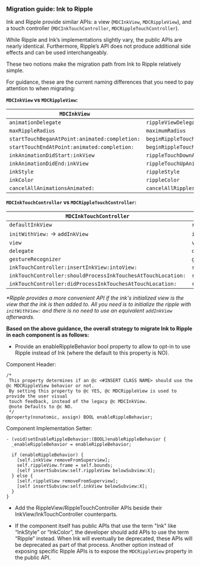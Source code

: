 ### Migration guide: Ink to Ripple

Ink and Ripple provide similar APIs: a view (`MDCInkView`, `MDCRippleView`), and a touch controller (`MDCInkTouchController`, `MDCRippleTouchController`). 

While Ripple and Ink’s implementations slightly vary, the public APIs are nearly identical. Furthermore, Ripple’s API does not produce additional side effects and can be used interchangeably.

These two notions make the migration path from Ink to Ripple relatively simple.

For guidance, these are the current naming differences that you need to pay attention to when migrating:

**`MDCInkView` vs `MDCRippleView`:**

|`MDCInkView`|`MDCRippleView`|
|---|---|
|`animationDelegate`|`rippleViewDelegate`|
|`maxRippleRadius`|`maximumRadius`|
|`startTouchBeganAtPoint:animated:completion:`|`beginRippleTouchDownAtPoint:animated:completion:`|
|`startTouchEndAtPoint:animated:completion:`|`beginRippleTouchUpAnimated:completion:`|
|`inkAnimationDidStart:inkView`|`rippleTouchDownAnimationDidBegin:rippleView`|
|`inkAnimationDidEnd:inkView`|`rippleTouchUpAnimationDidEnd:rippleView`|
|`inkStyle`|`rippleStyle`|
|`inkColor`|`rippleColor`|
|`cancelAllAnimationsAnimated:`|`cancelAllRipplesAnimated:completion:`|

**`MDCInkTouchController` vs `MDCRippleTouchController`:**

|`MDCInkTouchController`|`MDCRippleTouchController`|
|---|---|
|`defaultInkView`|`rippleView`|
|`initWithView:` → `addInkView`|`init` → `addRippleToView:`\*|
|`view`|`view`|
|`delegate`|`delegate`|
|`gestureRecognizer`|`gestureRecognizer`|
|`inkTouchController:insertInkView:intoView:`|`rippleTouchController:insertRippleView:intoView:`|
|`inkTouchController:shouldProcessInkTouchesAtTouchLocation:`|`rippleTouchController:shouldProcessRippleTouchesAtTouchLocation:`|
|`inkTouchController:didProcessInkTouchesAtTouchLocation:`|`rippleTouchController:didProcessRippleTouchesAtTouchLocation:`|

*\*Ripple provides a more convenient API if the ink's initialized view is the view that the ink is then added to. All you need is to initialize the ripple with `initWithView:` and there is no need to use an equivalent `addInkView` afterwards.*

**Based on the above guidance, the overall strategy to migrate Ink to Ripple in each component is as follows:**

* Provide an enableRippleBehavior bool property to allow to opt-in to use Ripple instead of Ink (where the default to this property is NO).

Component Header:
```objc
/*
 This property determines if an @c <#INSERT CLASS NAME> should use the @c MDCRippleView behavior or not.
 By setting this property to @c YES, @c MDCRippleView is used to provide the user visual
 touch feedback, instead of the legacy @c MDCInkView.
 @note Defaults to @c NO.
 */
@property(nonatomic, assign) BOOL enableRippleBehavior;
```

Component Implementation Setter:
```objc
- (void)setEnableRippleBehavior:(BOOL)enableRippleBehavior {
  _enableRippleBehavior = enableRippleBehavior;

  if (enableRippleBehavior) {
    [self.inkView removeFromSuperview];
    self.rippleView.frame = self.bounds;
    [self insertSubview:self.rippleView belowSubview:X];
  } else {
    [self.rippleView removeFromSuperview];
    [self insertSubview:self.inkView belowSubview:X];
  }
}
```

* Add the RippleView/RippleTouchController APIs beside their InkView/InkTouchController counterparts.

* If the component itself has public APIs that use the term "Ink" like “InkStyle” or “InkColor”, the developer should add APIs to use the term “Ripple” instead. When Ink will eventually be deprecated, these APIs will be deprecated as part of that process. Another option instead of exposing specific Ripple APIs is to expose the `MDCRippleView` property in the public API.
